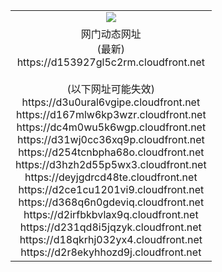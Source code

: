 ﻿<table>
  <tr></tr>
  <tr><td colspan=2 align=center><img src="https://d153927gl5c2rm.cloudfront.net/Up/oGate.jpg" /></td></tr>
  <tr><td colspan=2 align=center>网门动态网址<br/>(最新)
<br>https://d153927gl5c2rm.cloudfront.net
<br/><br/>(以下网址可能失效)
<br>https://d3u0ural6vgipe.cloudfront.net
<br>https://d167mlw6kp3wzr.cloudfront.net
<br>https://dc4m0wu5k6wgp.cloudfront.net
<br>https://d31wj0cc36xq9p.cloudfront.net
<br>https://d254tcnbpha68o.cloudfront.net
<br>https://d3hzh2d55p5wx3.cloudfront.net
<br>https://deyjgdrcd48te.cloudfront.net
<br>https://d2ce1cu1201vi9.cloudfront.net
<br>https://d368q6n0gdeviq.cloudfront.net
<br>https://d2irfbkbvlax9q.cloudfront.net
<br>https://d231qd8i5jqzyk.cloudfront.net
<br>https://d18qkrhj032yx4.cloudfront.net
<br>https://d2r8ekyhhozd9j.cloudfront.net
    </td>
  </tr>
</table>

